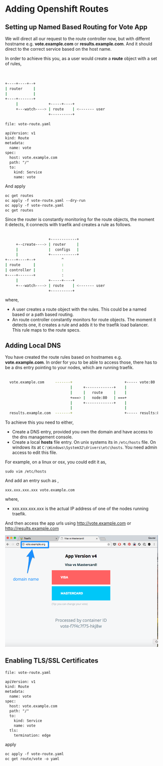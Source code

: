 # Adding Openshift Routes


## Setting up Named Based Routing for Vote App

We will direct all our request to the route controller now, but with differnt hostname e.g. **vote.example.com** or **results.example.com**. And it should direct to the correct service based on the host name.

In order to achieve this you, as a user would create a **route** object with a set of rules,


```bash


+----+----+--+            
| router     |            
|            |            
+----+-------+            
     |              +-----+----+
     +---watch----> | route    | <------- user
                    +----------+

```


`file: vote-route.yaml`

```
apiVersion: v1
kind: Route
metadata:
  name: vote
spec:
  host: vote.example.com
  path: "/"
  to:
    kind: Service
    name: vote
```

And apply

```
oc get routes
oc apply -f vote-route.yaml --dry-run
oc apply -f vote-route.yaml
oc get routes
```

Since the router   is constantly monitoring for the route objects, the moment it detects, it connects with traefik and creates a rule as follows.


```bash

                    +------------+
     +--create----> | router     |
     |              |  configs   |
     |              +------------+
+----+----+--+            ^
| route      |            :
| controller |            :
+----+-------+            :
     |              +-----+----+
     +---watch----> | route    | <------- user
                    +----------+

```

where,

  * A user creates a route object with the rules. This could be a named based or a path based routing.
  * An route controller constantly monitors for route objects. The moment it detects one, it creates a rule and adds it to the traefik load balancer. This rule maps to the route specs.



## Adding Local DNS

You have created the route rules based on hostnames e.g.  **vote.example.com**. In order for you to be able to access those, there has to be a dns entry pointing to your nodes, which are running traefik.

```bash

  vote.example.com     -------+                        +----- vote:80
                              |     +-------------+    |
                              |     |   route     |    |
                              +===> |   node:80   | ===+
                              |     +-------------+    |
                              |                        |
  results.example.com  -------+                        +----- results:80

```

To achieve this you need to either,

  * Create a DNS entry, provided you own the domain and have access to the dns management console.
  * Create a local **hosts** file entry. On unix systems its in `/etc/hosts` file. On windows its at `C:\Windows\System32\drivers\etc\hosts`. You need admin access to edit this file.


For example, on a linux or osx, you could edit it as,

```
sudo vim /etc/hosts
```

And add an entry such as ,

```
xxx.xxx.xxx.xxx vote.example.com
```

where,

  * xxx.xxx.xxx.xxx is the actual IP address of one of the nodes running traefik.

And then access the app urls using http://vote.example.com or http://results.example.com

![Name Based Routing](../images/domain-name.png)



## Enabling TLS/SSL Certificates



`file: vote-route.yaml`

```
apiVersion: v1
kind: Route
metadata:
  name: vote
spec:
  host: vote.example.com
  path: "/"
  to:
    kind: Service
    name: vote
  tls:
    termination: edge
```



apply

```
oc apply -f vote-route.yaml
oc get route/vote -o yaml
```
